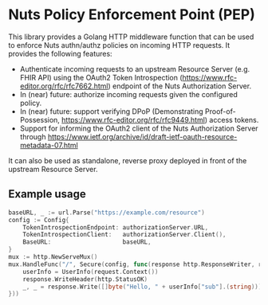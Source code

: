 # Nuts Policy Enforcement Point (PEP)

This library provides a Golang HTTP middleware function that can be used to enforce Nuts authn/authz policies on incoming HTTP requests.
It provides the following features:

- Authenticate incoming requests to an upstream Resource Server (e.g. FHIR API) using the OAuth2 Token Introspection (https://www.rfc-editor.org/rfc/rfc7662.html) endpoint of the Nuts Authorization Server.
- In (near) future: authorize incoming requests given the configured policy.
- In (near) future: support verifying DPoP (Demonstrating Proof-of-Possession, https://www.rfc-editor.org/rfc/rfc9449.html) access tokens.
- Support for informing the OAuth2 client of the Nuts Authorization Server through https://www.ietf.org/archive/id/draft-ietf-oauth-resource-metadata-07.html

It can also be used as standalone, reverse proxy deployed in front of the upstream Resource Server.

## Example usage

```go
baseURL, _ := url.Parse("https://example.com/resource")
config := Config{
    TokenIntrospectionEndpoint: authorizationServer.URL,
    TokenIntrospectionClient:   authorizationServer.Client(),
    BaseURL:                    baseURL,
}
mux := http.NewServeMux()
mux.HandleFunc("/", Secure(config, func(response http.ResponseWriter, request *http.Request) {
    userInfo = UserInfo(request.Context())
    response.WriteHeader(http.StatusOK)
    _, _ = response.Write([]byte("Hello, " + userInfo["sub"].(string)))
}))
```